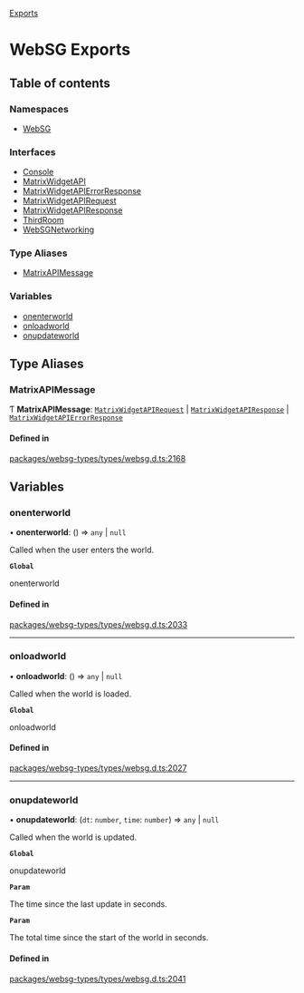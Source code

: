 [Exports](modules.md)

# WebSG Exports

## Table of contents

### Namespaces

- [WebSG](modules/WebSG.md)

### Interfaces

- [Console](interfaces/Console.md)
- [MatrixWidgetAPI](interfaces/MatrixWidgetAPI.md)
- [MatrixWidgetAPIErrorResponse](interfaces/MatrixWidgetAPIErrorResponse.md)
- [MatrixWidgetAPIRequest](interfaces/MatrixWidgetAPIRequest.md)
- [MatrixWidgetAPIResponse](interfaces/MatrixWidgetAPIResponse.md)
- [ThirdRoom](interfaces/ThirdRoom.md)
- [WebSGNetworking](interfaces/WebSGNetworking.md)

### Type Aliases

- [MatrixAPIMessage](modules.md#matrixapimessage)

### Variables

- [onenterworld](modules.md#onenterworld)
- [onloadworld](modules.md#onloadworld)
- [onupdateworld](modules.md#onupdateworld)

## Type Aliases

### MatrixAPIMessage

Ƭ **MatrixAPIMessage**: [`MatrixWidgetAPIRequest`](interfaces/MatrixWidgetAPIRequest.md) \| [`MatrixWidgetAPIResponse`](interfaces/MatrixWidgetAPIResponse.md) \| [`MatrixWidgetAPIErrorResponse`](interfaces/MatrixWidgetAPIErrorResponse.md)

#### Defined in

[packages/websg-types/types/websg.d.ts:2168](https://github.com/matrix-org/thirdroom/blob/1005fb3d/packages/websg-types/types/websg.d.ts#L2168)

## Variables

### onenterworld

• **onenterworld**: () => `any` \| `null`

Called when the user enters the world.

**`Global`**

onenterworld

#### Defined in

[packages/websg-types/types/websg.d.ts:2033](https://github.com/matrix-org/thirdroom/blob/1005fb3d/packages/websg-types/types/websg.d.ts#L2033)

---

### onloadworld

• **onloadworld**: () => `any` \| `null`

Called when the world is loaded.

**`Global`**

onloadworld

#### Defined in

[packages/websg-types/types/websg.d.ts:2027](https://github.com/matrix-org/thirdroom/blob/1005fb3d/packages/websg-types/types/websg.d.ts#L2027)

---

### onupdateworld

• **onupdateworld**: (`dt`: `number`, `time`: `number`) => `any` \| `null`

Called when the world is updated.

**`Global`**

onupdateworld

**`Param`**

The time since the last update in seconds.

**`Param`**

The total time since the start of the world in seconds.

#### Defined in

[packages/websg-types/types/websg.d.ts:2041](https://github.com/matrix-org/thirdroom/blob/1005fb3d/packages/websg-types/types/websg.d.ts#L2041)
